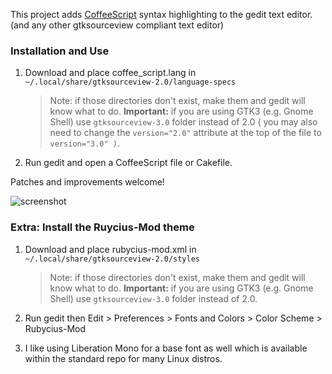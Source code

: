 This project adds [CoffeeScript] syntax highlighting to the gedit text editor. (and any other gtksourceview compliant text editor)

[CoffeeScript]: http://coffeescript.org

### Installation and Use

1. Download and place coffee_script.lang in `~/.local/share/gtksourceview-2.0/language-specs`

    > Note: if those directories don't exist, make them and gedit will know what to do.
    > **Important:** if you are using GTK3 (e.g. Gnome Shell) use `gtksourceview-3.0` folder instead of 2.0
    > ( you may also need to change the `version="2.0"` attribute at the top of the file to `version="3.0" )`.

2. Run gedit and open a CoffeeScript file or Cakefile.

Patches and improvements welcome!

![screenshot](http://wavded.github.com/gedit-coffeescript/screenshot2.png)

### Extra: Install the Ruycius-Mod theme

1. Download and place rubycius-mod.xml in `~/.local/share/gtksourceview-2.0/styles`

    > Note: if those directories don't exist, make them and gedit will know what to do.
    > **Important:** if you are using GTK3 (e.g. Gnome Shell) use `gtksourceview-3.0` folder instead of 2.0.

2. Run gedit then Edit > Preferences > Fonts and Colors > Color Scheme > Rubycius-Mod

3. I like using Liberation Mono for a base font as well which is available within the standard repo for many Linux distros.

